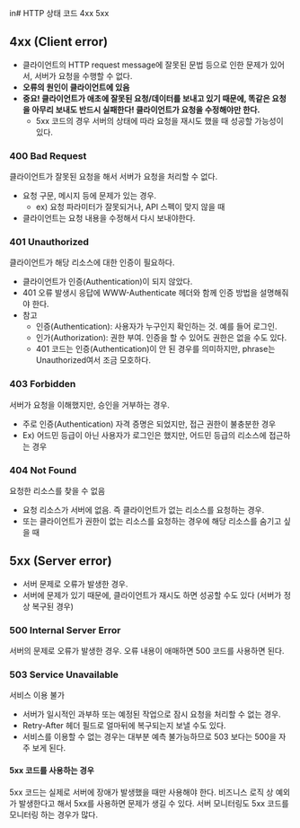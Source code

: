 in# HTTP 상태 코드 4xx 5xx

## 4xx (Client error)
- 클라이언트의 HTTP request message에 잘못된 문법 등으로 인한 문제가 있어서, 서버가 요청을 수행할 수 없다.
- **오류의 원인이 클라이언트에 있음**
- **중요! 클라이언트가 애초에 잘못된 요청/데이터를 보내고 있기 때문에, 똑같은 요청을 아무리 보내도 반드시 실패한다! 클라이언트가 요청을 수정해야만 한다.**
	- 5xx 코드의 경우 서버의 상태에 따라 요청을 재시도 했을 때 성공할 가능성이 있다.

### 400 Bad Request
클라이언트가 잘못된 요청을 해서 서버가 요청을 처리할 수 없다.

- 요청 구문, 메시지 등에 문제가 있는 경우.
	- ex) 요청 파라미터가 잘못되거나, API 스펙이 맞지 않을 때
- 클라이언트는 요청 내용을 수정해서 다시 보내야한다.

### 401 Unauthorized
클라이언트가 해당 리소스에 대한 인증이 필요하다.

- 클라이언트가 인증(Authentication)이 되지 않았다.
- 401 오류 발생시 응답에 WWW-Authenticate 헤더와 함께 인증 방법을 설명해줘야 한다.
- 참고
	- 인증(Authentication): 사용자가 누구인지 확인하는 것. 예를 들어 로그인.
	- 인가(Authorization): 권한 부여. 인증을 할 수 있어도 권한은 없을 수도 있다.
	- 401 코드는 인증(Authentication)이 안 된 경우를 의미하지만, phrase는 Unauthorized여서 조금 모호하다.

### 403 Forbidden
서버가 요청을 이해했지만, 승인을 거부하는 경우.

- 주로 인증(Authentication) 자격 증명은 되었지만, 접근 권한이 불충분한 경우
- Ex) 어드민 등급이 아닌 사용자가 로그인은 했지만, 어드민 등급의 리소스에 접근하는 경우

### 404 Not Found
요청한 리소스를 찾을 수 없음

- 요청 리소스가 서버에 없음. 즉 클라이언트가 없는 리소스를 요청하는 경우.
- 또는 클라이언트가 권한이 없는 리소스를 요청하는 경우에 해당 리소스를 숨기고 싶을 때


## 5xx (Server error)
- 서버 문제로 오류가 발생한 경우.
- 서버에 문제가 있기 때문에, 클라이언트가 재시도 하면 성공할 수도 있다 (서버가 정상 복구된 경우)

### 500 Internal Server Error
서버의 문제로 오류가 발생한 경우. 오류 내용이 애매하면 500 코드를 사용하면 된다.

### 503 Service Unavailable
서비스 이용 불가

- 서버가 일시적인 과부하 또는 예정된 작업으로 잠시 요청을 처리할 수 없는 경우.
- Retry-After 헤더 필드로 얼마뒤에 복구되는지 보낼 수도 있다.
- 서비스를 이용할 수 없는 경우는 대부분 예측 불가능하므로 503 보다는 500을 자주 보게 된다.

#### 5xx 코드를 사용하는 경우
5xx 코드는 실제로 서버에 장애가 발생했을 때만 사용해야 한다. 비즈니스 로직 상 예외가 발생한다고 해서 5xx를 사용하면 문제가 생길 수 있다. 서버 모니터링도 5xx 코드를 모니터링 하는 경우가 많다.